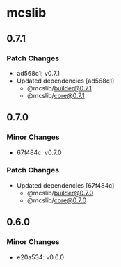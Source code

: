 # mcslib

## 0.7.1

### Patch Changes

- ad568c1: v0.7.1
- Updated dependencies [ad568c1]
  - @mcslib/builder@0.7.1
  - @mcslib/core@0.7.1

## 0.7.0

### Minor Changes

- 67f484c: v0.7.0

### Patch Changes

- Updated dependencies [67f484c]
  - @mcslib/builder@0.7.0
  - @mcslib/core@0.7.0

## 0.6.0

### Minor Changes

- e20a534: v0.6.0
